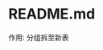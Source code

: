 <!--
 * @Version    : v1.00
 * @Author     : itchaox
 * @Date       : 2023-06-29 21:23
 * @LastAuthor : itchaox
 * @LastTime   : 2023-12-31 15:01
 * @desc       : 
-->
# README.md

作用: 分组拆至新表